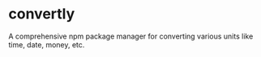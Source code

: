 # convertly
A comprehensive npm package manager for converting various units like time, date, money, etc.
